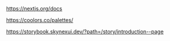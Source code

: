 https://nextjs.org/docs

https://coolors.co/palettes/

https://storybook.skynexui.dev/?path=/story/introduction--page